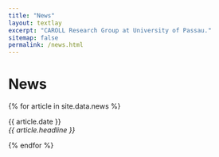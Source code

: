 ```yaml
---
title: "News"
layout: textlay
excerpt: "CAROLL Research Group at University of Passau."
sitemap: false
permalink: /news.html
---
```


# News

{% for article in site.data.news %}
<p>{{ article.date }} <br>
<em>{{ article.headline }}</em></p>
{% endfor %}
